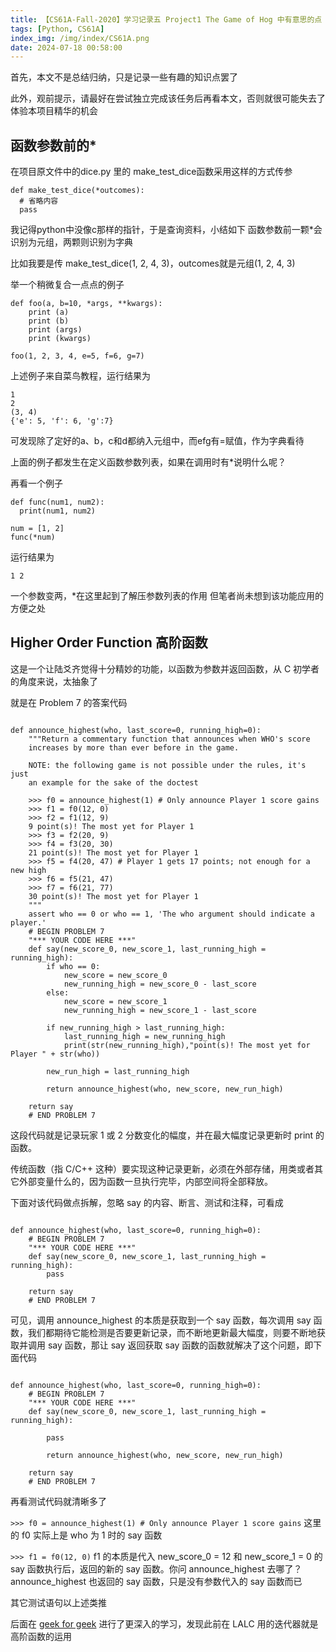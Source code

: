 ```yaml
---
title: 【CS61A-Fall-2020】学习记录五 Project1 The Game of Hog 中有意思的点
tags: [Python, CS61A]
index_img: /img/index/CS61A.png
date: 2024-07-18 00:58:00
---
```

首先，本文不是总结归纳，只是记录一些有趣的知识点罢了

此外，观前提示，请最好在尝试独立完成该任务后再看本文，否则就很可能失去了体验本项目精华的机会

## 函数参数前的*
在项目原文件中的dice.py 里的 make_test_dice函数采用这样的方式传参
```
def make_test_dice(*outcomes):
  # 省略内容
  pass
```

我记得python中没像c那样的指针，于是查询资料，小结如下
函数参数前一颗*会识别为元组，两颗则识别为字典

比如我要是传 make_test_dice(1, 2, 4, 3)，outcomes就是元组(1, 2, 4, 3)

举一个稍微复合一点点的例子
```
def foo(a, b=10, *args, **kwargs):
    print (a)
    print (b)
    print (args)
    print (kwargs)

foo(1, 2, 3, 4, e=5, f=6, g=7)
```

上述例子来自菜鸟教程，运行结果为
```
1
2
(3, 4)
{'e': 5, 'f': 6, 'g':7}
```

可发现除了定好的a、b，c和d都纳入元组中，而efg有=赋值，作为字典看待

上面的例子都发生在定义函数参数列表，如果在调用时有*说明什么呢？

再看一个例子
```
def func(num1, num2):
  print(num1, num2)

num = [1, 2]
func(*num)
```

运行结果为
```
1 2
```

一个参数变两，*在这里起到了解压参数列表的作用
但笔者尚未想到该功能应用的方便之处

##  Higher Order Function 高阶函数
这是一个让陆爻齐觉得十分精妙的功能，以函数为参数并返回函数，从 C 初学者的角度来说，太抽象了

就是在 Problem 7 的答案代码

```

def announce_highest(who, last_score=0, running_high=0):
    """Return a commentary function that announces when WHO's score
    increases by more than ever before in the game.

    NOTE: the following game is not possible under the rules, it's just
    an example for the sake of the doctest

    >>> f0 = announce_highest(1) # Only announce Player 1 score gains
    >>> f1 = f0(12, 0)
    >>> f2 = f1(12, 9)
    9 point(s)! The most yet for Player 1
    >>> f3 = f2(20, 9)
    >>> f4 = f3(20, 30)
    21 point(s)! The most yet for Player 1
    >>> f5 = f4(20, 47) # Player 1 gets 17 points; not enough for a new high
    >>> f6 = f5(21, 47)
    >>> f7 = f6(21, 77)
    30 point(s)! The most yet for Player 1
    """
    assert who == 0 or who == 1, 'The who argument should indicate a player.'
    # BEGIN PROBLEM 7
    "*** YOUR CODE HERE ***"
    def say(new_score_0, new_score_1, last_running_high = running_high):
        if who == 0:
            new_score = new_score_0
            new_running_high = new_score_0 - last_score
        else:
            new_score = new_score_1
            new_running_high = new_score_1 - last_score

        if new_running_high > last_running_high:
            last_running_high = new_running_high
            print(str(new_running_high),"point(s)! The most yet for Player " + str(who))
        
        new_run_high = last_running_high
        
        return announce_highest(who, new_score, new_run_high)
        
    return say
    # END PROBLEM 7
```

这段代码就是记录玩家 1 或 2 分数变化的幅度，并在最大幅度记录更新时 print 的函数。

传统函数（指 C/C++ 这种）要实现这种记录更新，必须在外部存储，用类或者其它外部变量什么的，因为函数一旦执行完毕，内部空间将全部释放。

下面对该代码做点拆解，忽略 say 的内容、断言、测试和注释，可看成

```

def announce_highest(who, last_score=0, running_high=0):
    # BEGIN PROBLEM 7
    "*** YOUR CODE HERE ***"
    def say(new_score_0, new_score_1, last_running_high = running_high):
        pass
        
    return say
    # END PROBLEM 7
```

可见，调用 announce_highest 的本质是获取到一个 say 函数，每次调用 say 函数，我们都期待它能检测是否要更新记录，而不断地更新最大幅度，则要不断地获取并调用 say 函数，那让 say 返回获取 say 函数的函数就解决了这个问题，即下面代码

```

def announce_highest(who, last_score=0, running_high=0):
    # BEGIN PROBLEM 7
    "*** YOUR CODE HERE ***"
    def say(new_score_0, new_score_1, last_running_high = running_high):
 
        pass

        return announce_highest(who, new_score, new_run_high)
        
    return say
    # END PROBLEM 7
```

再看测试代码就清晰多了


``>>> f0 = announce_highest(1) # Only announce Player 1 score gains`` 这里的 f0 实际上是 who 为 1 时的 say 函数


``>>> f1 = f0(12, 0)`` f1 的本质是代入 new_score_0 = 12 和 new_score_1 = 0 的 say 函数执行后，返回的新的 say 函数。你问 announce_highest 去哪了？announce_highest 也返回的 say 函数，只是没有参数代入的 say 函数而已

其它测试语句以上述类推

后面在 [geek for geek](https://www.geeksforgeeks.org/higher-order-functions-in-python/) 进行了更深入的学习，发现此前在 LALC 用的迭代器就是高阶函数的运用